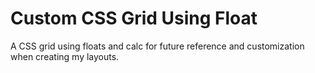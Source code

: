 # Custom CSS Grid Using Float

A CSS grid using floats and calc for future reference and customization when creating my layouts.
